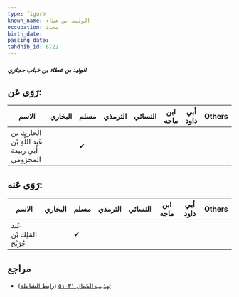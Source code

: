 ```yaml
---
type: figure
known_name: الوليد بن عطاء
occupation: محدث
birth_date:
passing_date:
tahdhib_id: 6722
---
```

##### الوليد بن عطاء بن خباب حجازي

## رَوَى عَن:
| الاسم                                          | البخاري | مسلم | الترمذي | النسائي | ابن ماجه | أبي داود | Others |
| ---------------------------------------------- | ------- | ---- | ------- | ------- | -------- | -------- | ------ |
| الحارث بن عَبد اللَّهِ بْن أَبي ربيعة المخزومي |         | ✔    |         |         |          |          |        |
## رَوَى عَنه:
| الاسم                    | البخاري | مسلم | الترمذي | النسائي | ابن ماجه | أبي داود | Others |
| ------------------------ | ------- | ---- | ------- | ------- | -------- | -------- | ------ |
| عَبد المَلِك بْن جُرَيْج |         | ✔    |         |         |          |          |        |
## مراجع
- [تهذيب الكمال ٣١-٥١](obsidian://open?vault=Tahdhib-al-Kamal&file=Figures/٦٧٢٢-الوليد%20بن%20عطاء%20بن%20خباب%20حجازي) ([رابط الشاملة](https://shamela.ws/book/3722/16599))